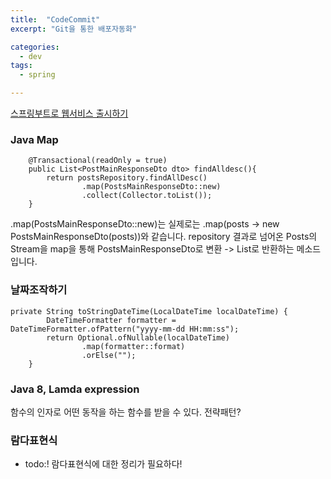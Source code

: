 ```yaml
---
title:  "CodeCommit"
excerpt: "Git을 통한 배포자동화"

categories:
  - dev
tags:
  - spring

---
```


[스프링부트로 웹서비스 출시하기](https://jojoldu.tistory.com/250?category=635883)

### Java Map

```
	@Transactional(readOnly = true)
	public List<PostMainResponseDto dto> findAlldesc(){
		return postsRepository.findAllDesc()
				.map(PostsMainResponseDto::new)
				.collect(Collector.toList());
	}
```
.map(PostsMainResponseDto::new)는 실제로는 .map(posts -> new PostsMainResponseDto(posts))와 같습니다.
repository 결과로 넘어온 Posts의 Stream을 map을 통해 PostsMainResponseDto로 변환 -> List로 반환하는 메소드입니다.


### 날짜조작하기
```
private String toStringDateTime(LocalDateTime localDateTime) {
		DateTimeFormatter formatter = DateTimeFormatter.ofPattern("yyyy-mm-dd HH:mm:ss");
		return Optional.ofNullable(localDateTime)
				.map(formatter::format)
				.orElse("");
	}
```

### Java 8, Lamda expression

함수의 인자로 어떤 동작을 하는 함수를 받을 수 있다.
전략패턴?

### 람다표현식

- todo:! 람다표현식에 대한 정리가 필요하다!